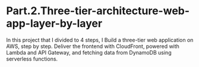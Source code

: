 # Part.2.Three-tier-architecture-web-app-layer-by-layer
In this project that I divided to 4 steps, I Build a three-tier web application on AWS, step by step. Deliver the frontend with CloudFront, powered with Lambda and API Gateway, and fetching data from DynamoDB using serverless functions.

